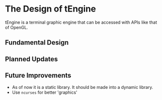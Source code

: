 # The Design of tEngine

tEngine is a terminal graphic engine that can be accessed with APIs like that of OpenGL.

## Fundamental Design



## Planned Updates



## Future Improvements

- As of now it is a static library. It should be made into a dynamic library.
- Use `ncurses` for better 'graphics'
